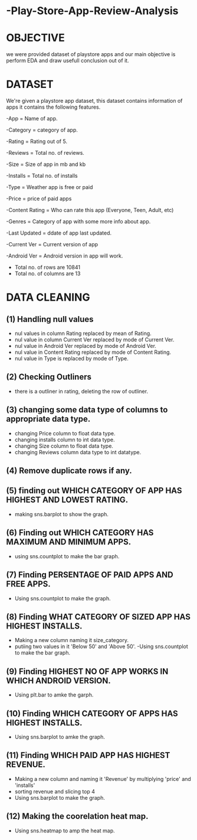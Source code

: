 # -Play-Store-App-Review-Analysis
# OBJECTIVE
we were provided dataset of playstore apps and our main objective is perform EDA and draw usefull conclusion out of it.
# DATASET
We're given a playstore app dataset, this dataset contains information of apps
it contains the following features.

-App = Name of app.

-Category = category of app.  

-Rating = Rating out of 5. 

-Reviews = Total no. of reviews.

-Size = Size of app in mb and kb

-Installs = Total no. of installs

-Type = Weather app is free or paid

-Price = price of paid apps

-Content Rating = Who can rate this app (Everyone, Teen, Adult, etc)

-Genres = Category of app with some more info about app.

-Last Updated = ddate of app last updated.

-Current Ver = Current version of app

-Android Ver = Android version in app will work.
- Total no. of rows are 10841
- Total no. of columns are 13
# DATA CLEANING
## (1) Handling null values
- nul values in column Rating replaced by mean of Rating.
- nul value in column Current Ver replaced by mode of Current Ver.
- nul value in Android Ver replaced by mode of Android Ver.
- nul value in Content Rating replaced by mode of Content Rating.
- nul value in Type is replaced by mode of Type.
## (2) Checking Outliners
- there is a outliner in rating, deleting the row of outliner.
## (3) changing some data type of columns to appropriate data type.
- changing Price column to float data type.
- changing installs  column to int data type.
- changing Size column to float data type.
- changing Reviews column data type to int datatype.
## (4) Remove duplicate rows if any.
## (5) finding out WHICH CATEGORY OF APP HAS HIGHEST AND LOWEST RATING.
- making sns.barplot to show the graph.
## (6) Finding out  WHICH CATEGORY HAS MAXIMUM AND MINIMUM APPS.
- using sns.countplot to make the bar graph.
## (7) Finding PERSENTAGE OF PAID APPS AND FREE APPS.
- Using sns.countplot to make the graph.
## (8) Finding WHAT CATEGORY OF SIZED APP HAS HIGHEST INSTALLS.
- Making a new column naming it size_category.
- putiing two values in it 'Below 50' and 'Above 50'.
-Using sns.countplot to make the bar graph.
## (9) Finding HIGHEST NO OF APP WORKS IN WHICH ANDROID VERSION.
- Using plt.bar to amke the garph.
## (10) Finding WHICH CATEGORY OF APPS HAS HIGHEST INSTALLS.
-  Using sns.barplot to amke the graph.
## (11) Finding WHICH PAID APP HAS HIGHEST REVENUE.
- Making a new column and naming it 'Revenue' by multiplying 'price' and 'installs'
- sorting revenue and slicing top 4 
- Using sns.barplot to make the graph. 
## (12) Making the coorelation heat map.
- Using sns.heatmap to amp the heat map.


